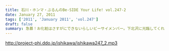 ```yaml
---
title: 石川・ホンマ・ぶるんのBe-SIDE Your Life! vol.247-2
date: January 27, 2011
tags: ['2011', 'January 2011', 'vol.247']
draft: false
summary: 急募！お化粧はさすがにできないらしいビーサイメンバー。下北沢に光臨してくれるメーキャッパーがほしいのです。まじで。NAMAE
---
```


http://project-phi.ddo.jp/ishikawa/ishikawa247_2.mp3
